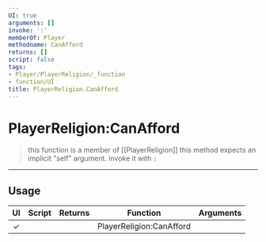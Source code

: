 ```yaml
---
UI: true
arguments: []
invoke: ':'
memberOf: Player
methodname: CanAfford
returns: []
script: false
tags:
- Player/PlayerReligion/_function
- function/UI
title: PlayerReligion.CanAfford
---
```

# PlayerReligion:CanAfford
> this function is a member of [[PlayerReligion]]
> this method expects an implicit "self" argument. invoke it with `:`
-----
## Usage
|  UI | Script | Returns | Function | Arguments |
|:---:|:------:|-------:|:--------:|:---------|
|✓| ||PlayerReligion:CanAfford||
